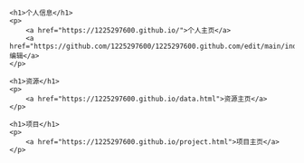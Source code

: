 
    <h1>个人信息</h1>
    <p>
        <a href="https://1225297600.github.io/">个人主页</a>
        <a href="https://github.com/1225297600/1225297600.github.com/edit/main/index.md">编辑</a>
    </p>
    
    <h1>资源</h1>
    <p>
        <a href="https://1225297600.github.io/data.html">资源主页</a>
    </p>
    
    <h1>项目</h1>
    <p>
        <a href="https://1225297600.github.io/project.html">项目主页</a>
    </p>



